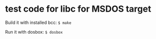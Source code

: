 # test code for libc for MSDOS target
 
Build it with installed bcc: 
```$ make``` 
 
Run it with dosbox: 
```$ dosbox```
